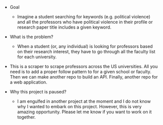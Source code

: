 - Goal
  - Imagine a student searching for keywords (e.g. political violence) and all the professors who have political violence in their profile or research paper title includes a given keyword. 
- What is the problem? 
  - When a student (or, any individual) is looking for professors based on their research interest, they have to go through all the faculty list for each university.

- This is a scraper to scrape professors across the US universities. All you need is to add a proper follow pattern to for a given school or faculty. Then we can make another repo to build an API. Finally, another repo for a web application. 

- Why this project is paused?
  - I am engulfed in another project at the moment and I do not know why I wanted to embark on this project. However, this is very amazing opportunity. Please let me know if you want to work on it together. 
